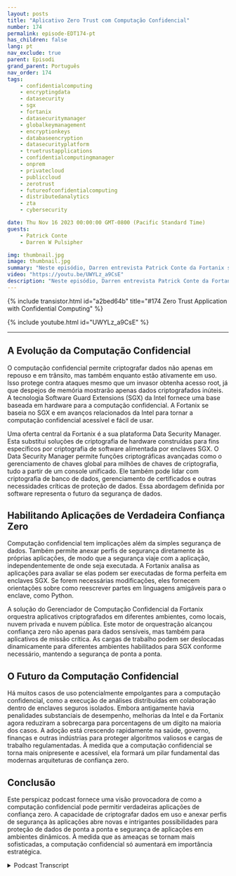 ```yaml
---
layout: posts
title: "Aplicativo Zero Trust com Computação Confidencial"
number: 174
permalink: episode-EDT174-pt
has_children: false
lang: pt
nav_exclude: true
parent: Episodi
grand_parent: Português
nav_order: 174
tags:
    - confidentialcomputing
    - encryptingdata
    - datasecurity
    - sgx
    - fortanix
    - datasecuritymanager
    - globalkeymanagement
    - encryptionkeys
    - databaseencryption
    - datasecurityplatform
    - truetrustapplications
    - confidentialcomputingmanager
    - onprem
    - privatecloud
    - publiccloud
    - zerotrust
    - futureofconfidentialcomputing
    - distributedanalytics
    - zta
    - cybersecurity

date: Thu Nov 16 2023 00:00:00 GMT-0800 (Pacific Standard Time)
guests:
    - Patrick Conte
    - Darren W Pulsipher

img: thumbnail.jpg
image: thumbnail.jpg
summary: "Neste episódio, Darren entrevista Patrick Conte da Fortanix sobre como aproveitar a computação confidencial na segurança de aplicações em arquiteturas de confiança zero."
video: "https://youtu.be/UWYLz_a9CsE"
description: "Neste episódio, Darren entrevista Patrick Conte da Fortanix sobre como aproveitar a computação confidencial na segurança de aplicações em arquiteturas de confiança zero."
---
```


<div>
{% include transistor.html id="a2bed64b" title="#174 Zero Trust Application with Confidential Computing" %}

{% include youtube.html id="UWYLz_a9CsE" %}
</div>

---

## A Evolução da Computação Confidencial

O computação confidencial permite criptografar dados não apenas em repouso e em trânsito, mas também enquanto estão ativamente em uso. Isso protege contra ataques mesmo que um invasor obtenha acesso root, já que despejos de memória mostrarão apenas dados criptografados inúteis. A tecnologia Software Guard Extensions (SGX) da Intel fornece uma base baseada em hardware para a computação confidencial. A Fortanix se baseia no SGX e em avanços relacionados da Intel para tornar a computação confidencial acessível e fácil de usar.

Uma oferta central da Fortanix é a sua plataforma Data Security Manager. Esta substitui soluções de criptografia de hardware construídas para fins específicos por criptografia de software alimentada por enclaves SGX. O Data Security Manager permite funções criptográficas avançadas como o gerenciamento de chaves global para milhões de chaves de criptografia, tudo a partir de um console unificado. Ele também pode lidar com criptografia de banco de dados, gerenciamento de certificados e outras necessidades críticas de proteção de dados. Essa abordagem definida por software representa o futuro da segurança de dados.

## Habilitando Aplicações de Verdadeira Confiança Zero

Computação confidencial tem implicações além da simples segurança de dados. Também permite anexar perfis de segurança diretamente às próprias aplicações, de modo que a segurança viaje com a aplicação, independentemente de onde seja executada. A Fortanix analisa as aplicações para avaliar se elas podem ser executadas de forma perfeita em enclaves SGX. Se forem necessárias modificações, eles fornecem orientações sobre como reescrever partes em linguagens amigáveis para o enclave, como Python.

A solução do Gerenciador de Computação Confidencial da Fortanix orquestra aplicativos criptografados em diferentes ambientes, como locais, nuvem privada e nuvem pública. Este motor de orquestração alcançou confiança zero não apenas para dados sensíveis, mas também para aplicativos de missão crítica. As cargas de trabalho podem ser deslocadas dinamicamente para diferentes ambientes habilitados para SGX conforme necessário, mantendo a segurança de ponta a ponta.

## O Futuro da Computação Confidencial

Há muitos casos de uso potencialmente empolgantes para a computação confidencial, como a execução de análises distribuídas em colaboração dentro de enclaves seguros isolados. Embora antigamente havia penalidades substanciais de desempenho, melhorias da Intel e da Fortanix agora reduziram a sobrecarga para porcentagens de um dígito na maioria dos casos. A adoção está crescendo rapidamente na saúde, governo, finanças e outras indústrias para proteger algoritmos valiosos e cargas de trabalho regulamentadas. À medida que a computação confidencial se torna mais onipresente e acessível, ela formará um pilar fundamental das modernas arquiteturas de confiança zero.

## Conclusão

Este perspicaz podcast fornece uma visão provocadora de como a computação confidencial pode permitir verdadeiras aplicações de confiança zero. A capacidade de criptografar dados em uso e anexar perfis de segurança às aplicações abre novas e intrigantes possibilidades para proteção de dados de ponta a ponta e segurança de aplicações em ambientes dinâmicos. À medida que as ameaças se tornam mais sofisticadas, a computação confidencial só aumentará em importância estratégica.



<details>
<summary> Podcast Transcript </summary>

<p></p>

</details>
